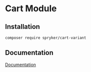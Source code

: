 # Cart Module

## Installation

```
composer require spryker/cart-variant
```

## Documentation

[Documentation](https://spryker.github.io)

